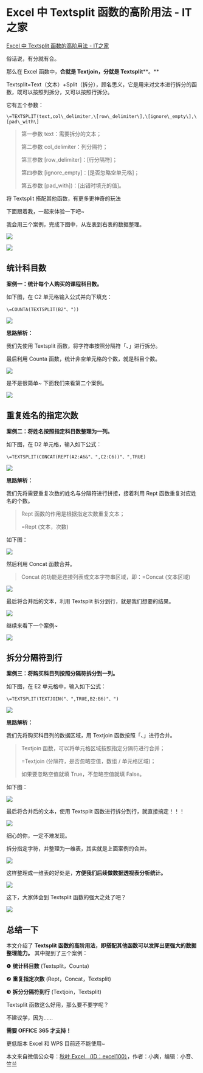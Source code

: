 # Excel 中 Textsplit 函数的高阶用法 - IT之家
[Excel 中 Textsplit 函数的高阶用法 - IT之家](https://www.ithome.com/0/661/833.htm) 

 俗话说，有分就有合。

那么在 Excel 函数中，**合就是 Textjoin，分就是 Textsplit****。** 

Textsplit=Text（文本）+Split（拆分），顾名思义，它是用来对文本进行拆分的函数，既可以按照列拆分，又可以按照行拆分。

它有五个参数：

```
\=TEXTSPLIT(text,col\_delimiter,\[row\_delimiter\],\[ignore\_empty\],\[pad\_with\]
```

> 第一参数 text：需要拆分的文本；
> 
> 第二参数 col\_delimiter：列分隔符；
> 
> 第三参数 \[row\_delimiter\]：\[行分隔符\]；
> 
> 第四参数 \[ignore\_empty\]：\[是否忽略空单元格\]；
> 
> 第五参数 \[pad\_with\])：\[出错时填充的值\]。

将 Textsplit 搭配其他函数，有更多更神奇的玩法

下面跟着我，一起来体验一下吧~

我会用三个案例，完成下图中，从左表到右表的数据整理。

![](https://img.ithome.com/newsuploadfiles/2022/12/69da0f0f-d85d-4187-9f75-f4870b4cf4ec.png)

![](https://img.ithome.com/newsuploadfiles/2022/12/906d8027-cb5f-487f-b4fc-4b80cb76c415.png)

**统计科目数**
---------

**案例一：统计每个人购买的课程科目数。** 

如下图，在 C2 单元格输入公式并向下填充：

```
\=COUNTA(TEXTSPLIT(B2"、"))
```

![](https://img.ithome.com/newsuploadfiles/2022/12/5e0db185-999c-41a6-a2c2-9bc468093a40.png)

**思路解析：** 

我们先使用 Textsplit 函数，将字符串按照分隔符「、」进行拆分。

最后利用 Counta 函数，统计非空单元格的个数，就是科目个数。

![](https://img.ithome.com/newsuploadfiles/2022/12/5199945a-57f9-4a66-96c9-508a8d6f8a8c.png?x-bce-process=image/format,f_auto)

是不是很简单~ 下面我们来看第二个案例。

![](https://img.ithome.com/newsuploadfiles/2022/12/af102a76-7198-4fd9-a6ef-2f6d93691172.png?x-bce-process=image/format,f_auto)

**重复姓名的指定次数**
-------------

**案例二：将姓名按照指定科目数整理为一列。** 

如下图，在 D2 单元格，输入如下公式：

```
\=TEXTSPLIT(CONCAT(REPT(A2:A6&"、",C2:C6))"、",TRUE)
```

![](https://img.ithome.com/newsuploadfiles/2022/12/5e2f488c-c97d-4406-aba0-8339aa663801.png?x-bce-process=image/format,f_auto)

**思路解析：** 

我们先将需要重复次数的姓名与分隔符进行拼接，接着利用 Rept 函数重复对应姓名的个数。

> Rept 函数的作用是根据指定次数重复文本；
> 
> \=Rept (文本，次数)

如下图：

![](https://img.ithome.com/newsuploadfiles/2022/12/809ca32a-0e56-4259-9d53-b363baffe040.png?x-bce-process=image/format,f_auto)

然后利用 Concat 函数合并。

> Concat 的功能是连接列表或文本字符串区域，即：=Concat (文本区域)

![](https://img.ithome.com/newsuploadfiles/2022/12/ea09d259-4d73-4702-82bf-0c1be2a63fd3.png?x-bce-process=image/format,f_auto)

最后将合并后的文本，利用 Textsplit 拆分到行，就是我们想要的结果。

![](https://img.ithome.com/newsuploadfiles/2022/12/3f1a3bcd-2858-41b3-b10a-a047269f96d8.png?x-bce-process=image/format,f_auto)

继续来看下一个案例~

![](https://img.ithome.com/newsuploadfiles/2022/12/7f272731-61c9-4dbd-99ef-6aa7213ebf02.png?x-bce-process=image/format,f_auto)

**拆分分隔符到行**
-----------

**案例三：将购买科目列按照分隔符拆分到一列。** 

如下图，在 E2 单元格中，输入如下公式：

```
\=TEXTSPLIT(TEXTJOIN("、",TRUE,B2:B6)"、")
```

![](https://img.ithome.com/newsuploadfiles/2022/12/7bcef81f-eae9-4cb5-92c5-e0a16156b915.png?x-bce-process=image/format,f_auto)

**思路解析：** 

我们先将购买科目列的数据区域，用 Textjoin 函数按照「、」进行合并。

> Textjoin 函数，可以将单元格区域按照指定分隔符进行合并；
> 
> \=Textjoin (分隔符，是否忽略空值，数组 / 单元格区域)；
> 
> 如果要忽略空值就填 True，不忽略空值就填 False。

如下图：

![](https://img.ithome.com/newsuploadfiles/2022/12/c18080de-58bd-4474-8c55-797dc0864ff1.png?x-bce-process=image/format,f_auto)

最后将合并后的文本，使用 Textsplit 函数进行拆分到行，就直接搞定！！！

![](https://img.ithome.com/newsuploadfiles/2022/12/5b9d45e5-8506-4d49-a660-e47bf82223e0.png?x-bce-process=image/format,f_auto)

细心的你，一定不难发现。

拆分指定字符，并整理为一维表，其实就是上面案例的合并。

![](https://img.ithome.com/newsuploadfiles/2022/12/3bbce858-c117-44ff-9df8-1a7d0d96f693.png)

这样整理成一维表的好处是，**方便我们后续做数据透视表分析统计。** 

![](https://img.ithome.com/newsuploadfiles/2022/12/23994e8f-f3df-497b-8b81-c5eb516f48c3.png?x-bce-process=image/format,f_auto)

这下，大家体会到 Textsplit 函数的强大之处了吧？

![](https://img.ithome.com/newsuploadfiles/2022/12/ddf7281a-3a33-4f57-ba63-e11f603a8a0a.png)

**总结一下**
--------

本文介绍了 **Textsplit 函数的高阶用法，即搭配其他函数可以发挥出更强大的数据整理能力。** 其中提到了三个案例：

❶ **统计科目数** (Textsplit，Counta)

❷ **重复指定次数** (Rept，Concat，Textsplit)

❸ **拆分分隔符到行** (Textjoin，Textsplit)

Textsplit 函数这么好用，那么要不要学呢？

不建议学，因为......

**需要 OFFICE 365 才支持！**

更低版本 Excel 和 WPS 目前还不能使用~

本文来自微信公众号：[秋叶 Excel （ID：excel100）](https://mp.weixin.qq.com/s/nwfy2d5iB48VBw4Z0JnB2w)，作者：小爽，编辑：小音、竺兰
